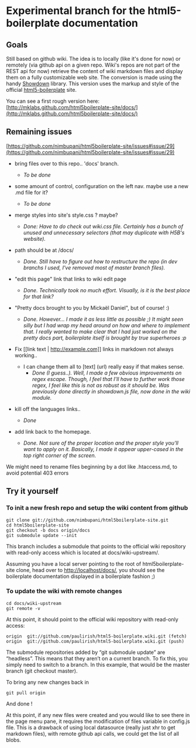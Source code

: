 # Experimental branch for the html5-boilerplate documentation

## Goals

Still based on github wiki. The idea is to locally (like it's done for now) or remotely (via github api on a given repo. Wiki's repos are not part of the REST api for now) retrieve the content of wiki markdown files and display them on a fully customizable web site. The conversion is made using the handy [Showdown](https://github.com/coreyti/showdown) library. This version uses the markup and style of the official [html5-boilerplate](http://html5boilerplate.com/) site.

You can see a first rough version here: [http://mklabs.github.com/html5boilerplate-site/docs/](http://mklabs.github.com/html5boilerplate-site/docs/)

## Remaining issues

[https://github.com/nimbupani/html5boilerplate-site/issues#issue/29](https://github.com/nimbupani/html5boilerplate-site/issues#issue/29)

* bring files over to this repo.. 'docs' branch.
	* *To be done*
	
* some amount of control, configuration on the left nav. maybe use a new .md file for it?
  * *To be done*
  	
* merge styles into site's style.css ? maybe?
	* *Done: Have to do check out wiki.css file. Certainly has a bunch of unused and unnecessary selectors (that may duplicate with H5B's website).*
	
* path should be at /docs/
	* *Done. Still have to figure out how to restructure the repo (in dev branchs I used, I've removed most of master branch files).*
	
* "edit this page" link that links to wiki edit page
	* *Done. Technically took no much effort. Visually, is it is the best place for that link?*
	
* "Pretty docs brought to you by Mickaël Daniel", but of course! :)
	* *Done. However... I made it as less little as possible ;) It might seen silly but I had wrap my head around on how and where to implement that. I really wanted to make clear that I had just worked on the pretty docs part, boilerplate itself is brought by true superheroes :p* 
	
* Fix [[link text | http://example.com]] links in markdown not always working..
	* I can change them all to [text] (url) really easy if that makes sense.
		* *Done (I guess..). Well, I made a few obvious improvements on regex escape. Though, I feel that I'll have to further work those regex, I feel like this is not as robust as it should be. Was previously done directly in showdown.js file, now done in the wiki module.*
		
* kill off the languages links..
	* *Done*
	
* add link back to the homepage.
	* *Done. Not sure of the proper location and the proper style you'll want to apply on it. Basically, I made it appear upper-cased in the top right corner of the screen.*
	
We might need to rename files beginning by a dot like .htaccess.md, to avoid potential 403 errors

## Try it yourself

### To init a new fresh repo and setup the wiki content from github

    git clone git://github.com/nimbupani/html5boilerplate-site.git
    cd html5boilerplate-site
    git checkout -b docs origin/docs
    git submodule update --init

This branch includes a submodule that points to the official wiki repository with read-only access which is located at docs/wiki-upstream/.
    
Assuming you have a local server pointing to the root of html5boilerplate-site clone, head over to [http://localhost/docs/](http://localhost/docs/), you should see the boilerplate documentation displayed in a boilerplate fashion ;)
  
### To update the wiki with remote changes

    cd docs/wiki-upstream
    git remote -v
    
At this point, it should point to the official wiki repository with read-only access:

    origin	git://github.com/paulirish/html5-boilerplate.wiki.git (fetch)
    origin	git://github.com/paulirish/html5-boilerplate.wiki.git (push)
    
The submodule repositories added by “git submodule update” are “headless”. This means that they aren’t on a current branch. To fix this, you simply need to switch to a branch. In this example, that would be the master branch (git checkout master).
    
To bring any new changes back in

    git pull origin
    
And done !

At this point, if any new files were created and you would like to see there in the page menu pane, it requires the modification of files variable in config.js file. This is a drawback of using local datasource (really just xhr to get markdown files), with remote github api calls, we could get the list of all blobs.
